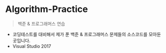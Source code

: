 # Algorithm-Practice
> 백준 &amp; 프로그래머스 연습

- 코딩테스트를 대비해서 제가 푼 백준 & 프로그래머스 문제들의 소스코드를 모아둔 곳입니다.
- Visual Studio 2017
